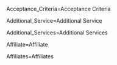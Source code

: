 Acceptance_Criteria=<span class="definedterm">Acceptance Criteria</span>

Additional_Service=<span class="definedterm">Additional Service</span>

Additional_Services=<span class="definedterm">Additional Services</span>

Affiliate=<span class="definedterm">Affiliate</span>

Affiliates=<span class="definedterm">Affiliates</span>